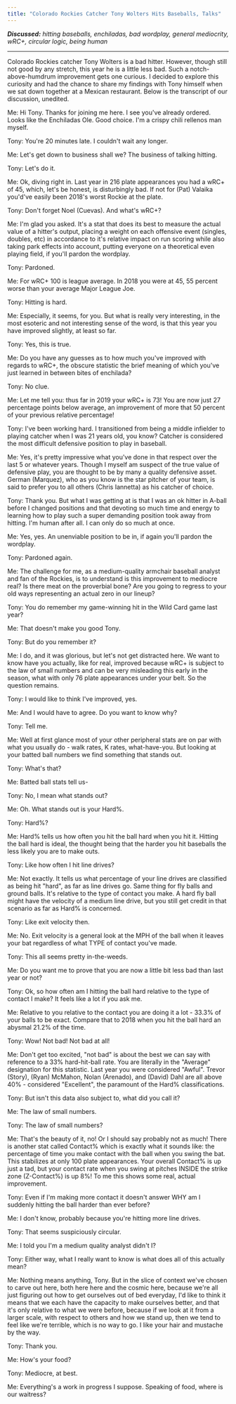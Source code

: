 ```yaml
---
title: "Colorado Rockies Catcher Tony Wolters Hits Baseballs, Talks"
---
```


***Discussed:*** *hitting baseballs, enchiladas, bad wordplay, general mediocrity, wRC+, circular logic, being human*

<hr />

Colorado Rockies catcher Tony Wolters is a bad hitter. However, though still not good by any stretch, this year he is
a little less bad. Such a notch-above-humdrum improvement gets one curious. I decided to explore this 
curiosity and had the chance to share my findings with Tony himself when we sat down together at a Mexican 
restaurant. Below is the transcript of our discussion, unedited.

Me: Hi Tony. Thanks for joining me here. I see you've already
ordered. Looks like the Enchiladas Ole. Good choice. I'm a crispy chili rellenos man myself.

Tony: You're 20 minutes late. I couldn't wait any longer.

Me: Let's get down to business shall we? The business of talking hitting.

Tony: Let's do it.

Me: Ok, diving right in. Last year in 216 plate appearances you had a wRC+ of 45, which, let's be honest, is
disturbingly bad. If not for (Pat) Valaika you'd've easily been 2018's worst Rockie at the plate.

Tony: Don't forget Noel (Cuevas). And what's wRC+?

Me: I'm glad you asked. It's a stat that does its best to measure the actual value of a hitter's
output, placing a weight on each offensive event (singles, doubles, etc) in accordance to it's 
relative impact on run scoring while also taking park effects into account, putting everyone on 
a theoretical even playing field, if you'll pardon the wordplay. 

Tony: Pardoned. 

Me: For wRC+ 100 is league average. In 2018 you were at 45, 55 percent worse than
your average Major League Joe.

Tony: Hitting is hard. 

Me: Especially, it seems, for you. But what is really very interesting, in the
most esoteric and not interesting sense of the word, is that this year you have
improved slightly, at least so far. 

Tony: Yes, this is true. 

Me: Do you have any guesses as to how much you've improved with regards to
wRC+, the obscure statistic the brief meaning of which you've just learned in
between bites of enchilada?

Tony: No clue.

Me: Let me tell you: thus far in 2019 your wRC+ is 73! You are now just 27
percentage points below average, an improvement of more that 50 percent of your
previous relative percentage!

Tony: I've been working hard. I transitioned from being a middle
infielder to playing catcher when I was 21 years old, you know? Catcher is considered the
most difficult defensive position to play in baseball. 

Me: Yes, it's pretty impressive what you've done in that respect over the last
5 or whatever years. Though I myself am suspect of the true value of defensive play, you are thought to be
by many a quality defensive asset. German (Marquez), who as you know is the
star pitcher of your team, is said to prefer you to all others (Chris Iannetta) as his catcher of
choice.

Tony: Thank you. But what I was getting at is that I was an ok hitter in A-ball before I changed positions and
that devoting so much time and energy to learning how to play such a super
demanding position took away from hitting. I'm human after all. I can only do
so much at once.

Me: Yes, yes. An unenviable position to be in, if again you'll pardon the wordplay.

Tony: Pardoned again.

Me: The challenge for me, as a medium-quality armchair baseball analyst and fan
of the Rockies, is to understand is this improvement to mediocre real? Is there
meat on the proverbial bone? Are you going to regress to your old ways
representing an actual zero in our lineup?

Tony: You do remember my game-winning hit in the Wild Card game last year?

Me: That doesn't make you good Tony.

Tony: But do you remember it?

Me: I do, and it was glorious, but let's not get distracted here. We want to
know have you actually, like for real, improved because wRC+ is subject to the law of small numbers and can be very misleading this early in the season, what with only 76 plate appearances under your belt. So the question remains.

Tony: I would like to think I've improved, yes.

Me: And I would have to agree. Do you want to know why?

Tony: Tell me.

Me: Well at first glance most of your other peripheral stats are on par with
what you usually do - walk rates, K rates, what-have-you. But
looking at your batted ball numbers we find something that stands out.

Tony: What's that?

Me: Batted ball stats tell us-

Tony: No, I mean what stands out?

Me: Oh. What stands out is your Hard%.

Tony: Hard%?

Me: Hard% tells us how often you hit the ball hard when you hit it. Hitting the
ball hard is ideal, the thought being that the harder you hit baseballs the
less likely you are to make outs.

Tony: Like how often I hit line drives?

Me: Not exactly. It tells us what percentage of your line drives are classified
as being hit "hard", as far as line drives go. Same thing for fly balls
and ground balls. It's relative to the type of contact you make. A hard fly
ball might have the velocity of a medium line drive, but you still get credit in that scenario as far as Hard% is concerned.

Tony: Like exit velocity then.

Me: No. Exit velocity is a general look at the MPH of the ball when it
leaves your bat regardless of what TYPE of contact you've made.

Tony: This all seems pretty in-the-weeds.

Me: Do you want me to prove that you are now a little bit less bad than last year
or not?

Tony: Ok, so how often am I hitting the ball hard relative to the type of
contact I make? It feels like a lot if you ask me.

Me: Relative to you relative to the contact you are doing it a lot - 33.3% of your balls to be exact.
Compare that to 2018 when you hit the ball hard an abysmal 21.2% of the time. 

Tony: Wow! Not bad! Not bad at all!

Me: Don't get too excited, "not bad" is about the best we can say with reference to a 33%
hard-hit-ball rate. You are literally in the "Average" designation
for this statistic. Last year you were considered "Awful". Trevor (Story), (Ryan) McMahon, Nolan (Arenado), and
(David) Dahl are all above 40% - considered "Excellent", the paramount of the
Hard% classifications.

Tony: But isn't this data also subject to, what did you call it?

Me: The law of small numbers.

Tony: The law of small numbers?

Me: That's the beauty of it, no! Or I should say probably not as much! There is another stat called Contact% 
which is exactly what it sounds like: the percentage of time you make contact with the ball when you swing 
the bat. This stabilizes at only 100 plate appearances. Your overall Contact% is up just a tad, but your contact 
rate when you swing at pitches INSIDE the strike zone (Z-Contact%) is up 8%! To me this shows some real, actual improvement.

Tony: Even if I'm making more contact it doesn't answer WHY am I suddenly hitting the ball harder than ever before?

Me: I don't know, probably because you're hitting more line drives. 

Tony: That seems suspiciously circular.

Me: I told you I'm a medium quality analyst didn't I?

Tony: Either way, what I really want to know is what does all of this actually mean?

Me: Nothing means anything, Tony. But in the slice of context we've chosen to carve out here, 
both here here and the cosmic here, because we're all just figuring 
out how to get ourselves out of bed everyday, I'd like to think it means that we each have the capacity to make ourselves better, and that 
it's only relative to what we were before, because if we look at it from a larger scale, with respect to others and how we stand up, then we tend to feel like we're terrible, which is no way to go. I like your hair and mustache by the way.

Tony: Thank you. 

Me: How's your food?

Tony: Mediocre, at best.

Me: Everything's a work in progress I suppose. Speaking of food, where is our
waitress?
